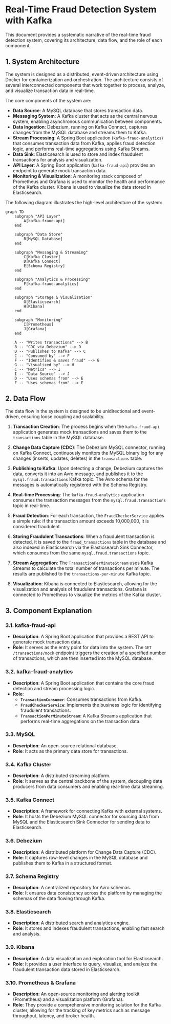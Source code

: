 
# Real-Time Fraud Detection System with Kafka

This document provides a systematic narrative of the real-time fraud detection system, covering its architecture, data flow, and the role of each component.

## 1. System Architecture

The system is designed as a distributed, event-driven architecture using Docker for containerization and orchestration. The architecture consists of several interconnected components that work together to process, analyze, and visualize transaction data in real-time.

The core components of the system are:

*   **Data Source**: A MySQL database that stores transaction data.
*   **Messaging System**: A Kafka cluster that acts as the central nervous system, enabling asynchronous communication between components.
*   **Data Ingestion**: Debezium, running on Kafka Connect, captures changes from the MySQL database and streams them to Kafka.
*   **Stream Processing**: A Spring Boot application (`kafka-fraud-analytics`) that consumes transaction data from Kafka, applies fraud detection logic, and performs real-time aggregations using Kafka Streams.
*   **Data Sink**: Elasticsearch is used to store and index fraudulent transactions for analysis and visualization.
*   **API Layer**: A Spring Boot application (`kafka-fraud-api`) provides an endpoint to generate mock transaction data.
*   **Monitoring & Visualization**: A monitoring stack composed of Prometheus and Grafana is used to monitor the health and performance of the Kafka cluster. Kibana is used to visualize the data stored in Elasticsearch.

The following diagram illustrates the high-level architecture of the system:

```mermaid
graph TD
    subgraph "API Layer"
        A[kafka-fraud-api]
    end

    subgraph "Data Store"
        B[MySQL Database]
    end

    subgraph "Messaging & Streaming"
        C[Kafka Cluster]
        D[Kafka Connect]
        E[Schema Registry]
    end

    subgraph "Analytics & Processing"
        F[kafka-fraud-analytics]
    end

    subgraph "Storage & Visualization"
        G[Elasticsearch]
        H[Kibana]
    end
    
    subgraph "Monitoring"
        I[Prometheus]
        J[Grafana]
    end

    A -- "Writes transactions" --> B
    B -- "CDC via Debezium" --> D
    D -- "Publishes to Kafka" --> C
    C -- "Consumed by" --> F
    F -- "Identifies & saves fraud" --> G
    G -- "Visualized by" --> H
    C -- "Metrics" --> I
    I -- "Data Source" --> J
    D -- "Uses schemas from" --> E
    F -- "Uses schemas from" --> E
```

## 2. Data Flow

The data flow in the system is designed to be unidirectional and event-driven, ensuring loose coupling and scalability.

1.  **Transaction Creation**: The process begins when the `kafka-fraud-api` application generates mock transactions and saves them to the `transactions` table in the MySQL database.

2.  **Change Data Capture (CDC)**: The Debezium MySQL connector, running on Kafka Connect, continuously monitors the MySQL binary log for any changes (inserts, updates, deletes) in the `transactions` table.

3.  **Publishing to Kafka**: Upon detecting a change, Debezium captures the data, converts it into an Avro message, and publishes it to the `mysql.fraud.transactions` Kafka topic. The Avro schema for the messages is automatically registered with the Schema Registry.

4.  **Real-time Processing**: The `kafka-fraud-analytics` application consumes the transaction messages from the `mysql.fraud.transactions` topic in real-time.

5.  **Fraud Detection**: For each transaction, the `FraudCheckerService` applies a simple rule: if the transaction amount exceeds 10,000,000, it is considered fraudulent.

6.  **Storing Fraudulent Transactions**: When a fraudulent transaction is detected, it is saved to the `fraud_transactions` table in the database and also indexed in Elasticsearch via the Elasticsearch Sink Connector, which consumes from the same `mysql.fraud.transactions` topic.

7.  **Stream Aggregation**: The `TransactionPerMinuteStream` uses Kafka Streams to calculate the total number of transactions per minute. The results are published to the `transactions-per-minute` Kafka topic.

8.  **Visualization**: Kibana is connected to Elasticsearch, allowing for the visualization and analysis of fraudulent transactions. Grafana is connected to Prometheus to visualize the metrics of the Kafka cluster.

## 3. Component Explanation

### 3.1. kafka-fraud-api

*   **Description**: A Spring Boot application that provides a REST API to generate mock transaction data.
*   **Role**: It serves as the entry point for data into the system. The `GET /transactions/mock` endpoint triggers the creation of a specified number of transactions, which are then inserted into the MySQL database.

### 3.2. kafka-fraud-analytics

*   **Description**: A Spring Boot application that contains the core fraud detection and stream processing logic.
*   **Role**:
    *   **`TransactionConsumer`**: Consumes transactions from Kafka.
    *   **`FraudCheckerService`**: Implements the business logic for identifying fraudulent transactions.
    *   **`TransactionPerMinuteStream`**: A Kafka Streams application that performs real-time aggregations on the transaction data.

### 3.3. MySQL

*   **Description**: An open-source relational database.
*   **Role**: It acts as the primary data store for transactions.

### 3.4. Kafka Cluster

*   **Description**: A distributed streaming platform.
*   **Role**: It serves as the central backbone of the system, decoupling data producers from data consumers and enabling real-time data streaming.

### 3.5. Kafka Connect

*   **Description**: A framework for connecting Kafka with external systems.
*   **Role**: It hosts the Debezium MySQL connector for sourcing data from MySQL and the Elasticsearch Sink Connector for sending data to Elasticsearch.

### 3.6. Debezium

*   **Description**: A distributed platform for Change Data Capture (CDC).
*   **Role**: It captures row-level changes in the MySQL database and publishes them to Kafka in a structured format.

### 3.7. Schema Registry

*   **Description**: A centralized repository for Avro schemas.
*   **Role**: It ensures data consistency across the platform by managing the schemas of the data flowing through Kafka.

### 3.8. Elasticsearch

*   **Description**: A distributed search and analytics engine.
*   **Role**: It stores and indexes fraudulent transactions, enabling fast search and analysis.

### 3.9. Kibana

*   **Description**: A data visualization and exploration tool for Elasticsearch.
*   **Role**: It provides a user interface to query, visualize, and analyze the fraudulent transaction data stored in Elasticsearch.

### 3.10. Prometheus & Grafana

*   **Description**: An open-source monitoring and alerting toolkit (Prometheus) and a visualization platform (Grafana).
*   **Role**: They provide a comprehensive monitoring solution for the Kafka cluster, allowing for the tracking of key metrics such as message throughput, latency, and broker health.
